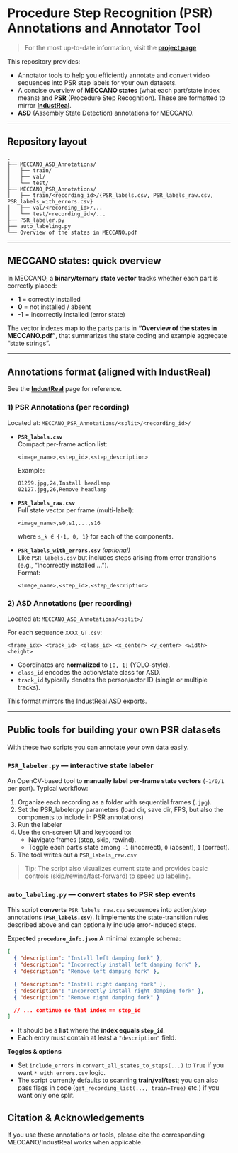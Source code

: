 # Procedure Step Recognition (PSR) Annotations and Annotator Tool 

> For the most up-to-date information, visit the [**project page**](https://timschoonbeek.github.io/stormpsr.html)

This repository provides:
- Annotator tools to help you efficiently annotate and convert video sequences into PSR step labels for your own datasets.
- A concise overview of **MECCANO states** (what each part/state index means) and **PSR** (Procedure Step Recognition). These are formatted to mirror [**IndustReal**](https://timschoonbeek.github.io/industreal.html).
- **ASD** (Assembly State Detection) annotations for MECCANO.

---

## Repository layout

```
.
├── MECCANO_ASD_Annotations/
│   ├── train/
│   ├── val/
│   └── test/
├── MECCANO_PSR_Annotations/
│   ├── train/<recording_id>/{PSR_labels.csv, PSR_labels_raw.csv, PSR_labels_with_errors.csv}
│   ├── val/<recording_id>/...
│   └── test/<recording_id>/...
├── PSR_labeler.py
├── auto_labeling.py
└── Overview of the states in MECCANO.pdf
```

---

## MECCANO states: quick overview

In MECCANO, a **binary/ternary state vector** tracks whether each part is correctly placed:

- **1** = correctly installed  
- **0** = not installed / absent  
- **-1** = incorrectly installed (error state)

The vector indexes map to the parts parts in **“Overview of the states in MECCANO.pdf”**, that summarizes the state coding and example aggregate “state strings”.

---

## Annotations format (aligned with IndustReal)

See the [**IndustReal**](https://timschoonbeek.github.io/industreal.html) page for reference.

### 1) PSR Annotations (per recording)

Located at: `MECCANO_PSR_Annotations/<split>/<recording_id>/`

- **`PSR_labels.csv`**  
  Compact per-frame action list:
  ```
  <image_name>,<step_id>,<step_description>
  ```
  Example:
  ```
  01259.jpg,24,Install headlamp
  02127.jpg,26,Remove headlamp
  ```

- **`PSR_labels_raw.csv`**  
  Full state vector per frame (multi-label):
  ```
  <image_name>,s0,s1,...,s16
  ```
  where `s_k ∈ {-1, 0, 1}` for each of the components.

- **`PSR_labels_with_errors.csv`** *(optional)*  
  Like `PSR_labels.csv` but includes steps arising from error transitions (e.g., “Incorrectly installed …”).  
  Format:
  ```
  <image_name>,<step_id>,<step_description>
  ```

### 2) ASD Annotations (per recording)

Located at: `MECCANO_ASD_Annotations/<split>/`

For each sequence `XXXX_GT.csv`:
```
<frame_idx> <track_id> <class_id> <x_center> <y_center> <width> <height>
```
- Coordinates are **normalized** to `[0, 1]` (YOLO-style).
- `class_id` encodes the action/state class for ASD.
- `track_id` typically denotes the person/actor ID (single or multiple tracks).

This format mirrors the IndustReal ASD exports.

---

## Public tools for building your own PSR datasets

With these two scripts you can annotate your own data easily.

### `PSR_labeler.py` — interactive state labeler

An OpenCV-based tool to **manually label per-frame state vectors** (`-1/0/1` per part). Typical workflow:

1. Organize each recording as a folder with sequential frames (`.jpg`).
2. Set the PSR_labeler.py parameters (load dir, save dir, FPS, but also the components to include in PSR annotations)
3. Run the labeler
4. Use the on-screen UI and keyboard to:
   - Navigate frames (step, skip, rewind).
   - Toggle each part’s state among `-1` (incorrect), `0` (absent), `1` (correct).
5. The tool writes out a `PSR_labels_raw.csv`

> Tip: The script also visualizes current state and provides basic controls (skip/rewind/fast-forward) to speed up labeling.

### `auto_labeling.py` — convert states to PSR step events

This script **converts** `PSR_labels_raw.csv` sequences into action/step annotations (**`PSR_labels.csv`**). It implements the state-transition rules described above and can optionally include error-induced steps.

**Expected `procedure_info.json`**
A minimal example schema:
```json
[
  { "description": "Install left damping fork" },
  { "description": "Incorrectly install left damping fork" },
  { "description": "Remove left damping fork" },

  { "description": "Install right damping fork" },
  { "description": "Incorrectly install right damping fork" },
  { "description": "Remove right damping fork" }

  // ... continue so that index == step_id
]
```
- It should be a **list** where the **index equals `step_id`**.
- Each entry must contain at least a `"description"` field.

**Toggles & options**
- Set `include_errors` in `convert_all_states_to_steps(...)` to `True` if you want `*_with_errors.csv` logic.
- The script currently defaults to scanning **train/val/test**; you can also pass flags in code (`get_recording_list(..., train=True)` etc.) if you want only one split.

## Citation & Acknowledgements

If you use these annotations or tools, please cite the corresponding MECCANO/IndustReal works when applicable.
